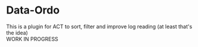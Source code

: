 # Data-Ordo
This is a plugin for ACT to sort, filter and improve log reading (at least that's the idea)  
WORK IN PROGRESS
